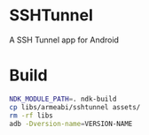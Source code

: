 SSHTunnel
=========

A SSH Tunnel app for Android

Build
=====

```bash
NDK_MODULE_PATH=. ndk-build
cp libs/armeabi/sshtunnel assets/
rm -rf libs
adb -Dversion-name=VERSION-NAME
```
